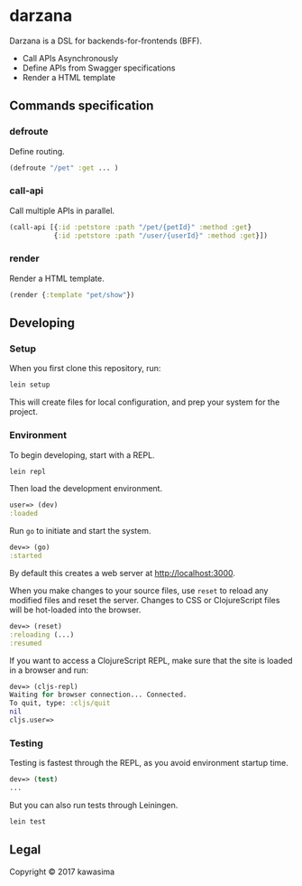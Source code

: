 # darzana

Darzana is a DSL for backends-for-frontends (BFF).

- Call APIs Asynchronously
- Define APIs from Swagger specifications
- Render a HTML template

## Commands specification

### defroute

Define routing.

```clj
(defroute "/pet" :get ... )
```

### call-api

Call multiple APIs in parallel.

```clj
(call-api [{:id :petstore :path "/pet/{petId}" :method :get}
           {:id :petstore :path "/user/{userId}" :method :get}])
```

### render

Render a HTML template.

```clj
(render {:template "pet/show"})
```

## Developing

### Setup

When you first clone this repository, run:

```sh
lein setup
```

This will create files for local configuration, and prep your system
for the project.

### Environment

To begin developing, start with a REPL.

```sh
lein repl
```

Then load the development environment.

```clojure
user=> (dev)
:loaded
```

Run `go` to initiate and start the system.

```clojure
dev=> (go)
:started
```

By default this creates a web server at <http://localhost:3000>.

When you make changes to your source files, use `reset` to reload any
modified files and reset the server. Changes to CSS or ClojureScript
files will be hot-loaded into the browser.

```clojure
dev=> (reset)
:reloading (...)
:resumed
```

If you want to access a ClojureScript REPL, make sure that the site is loaded
in a browser and run:

```clojure
dev=> (cljs-repl)
Waiting for browser connection... Connected.
To quit, type: :cljs/quit
nil
cljs.user=>
```

### Testing

Testing is fastest through the REPL, as you avoid environment startup
time.

```clojure
dev=> (test)
...
```

But you can also run tests through Leiningen.

```sh
lein test
```


## Legal

Copyright © 2017 kawasima
